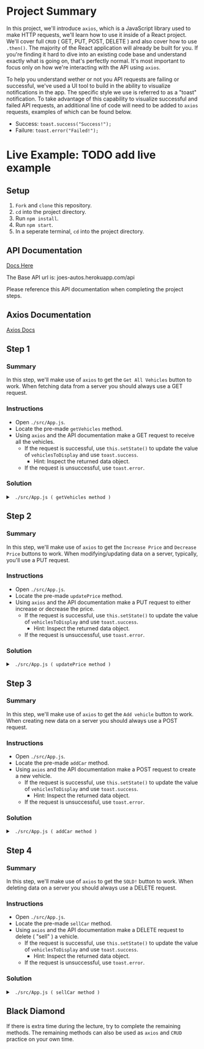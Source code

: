 # Project Summary

In this project, we'll introduce `axios`, which is a JavaScript library used to
make HTTP requests, we'll learn how to use it inside of a React project. We'll
cover full `CRUD` ( GET, PUT, POST, DELETE ) and also cover how to use
`.then()`. The majority of the React application will already be built for you.
If you're finding it hard to dive into an existing code base and understand
exactly what is going on, that's perfectly normal. It's most important to focus
only on how we're interacting with the API using `axios`.

To help you understand wether or not you API requests are failing or successful,
we've used a UI tool to build in the ability to visualize notifications in the
app. The specific style we use is referred to as a "toast" notification. To take
advantage of this capability to visualize successful and failed API requests, an
additional line of code will need to be added to `axios` requests, examples of
which can be found below.

- Success: `toast.success("Success!");`
- Failure: `toast.error("Failed!");`

# Live Example: TODO add live example

## Setup

1.  `Fork` and `clone` this repository.
2.  `cd` into the project directory.
3.  Run `npm install`.
4.  Run `npm start`.
5.  In a seperate terminal, `cd` into the project directory.

## API Documentation

[Docs Here](https://app.swaggerhub.com/apis-docs/DevMountain/Joes-Auto/1.0.0)

The Base API url is: joes-autos.herokuapp.com/api

Please reference this API documentation when completing the project steps.

## Axios Documentation

[Axios Docs](https://github.com/axios/axios)

## Step 1

### Summary

In this step, we'll make use of `axios` to get the `Get All Vehicles` button to
work. When fetching data from a server you should always use a GET request.

### Instructions

- Open `./src/App.js`.
- Locate the pre-made `getVehicles` method.
- Using `axios` and the API documentation make a GET request to receive all the
  vehicles.
  - If the request is successful, use `this.setState()` to update the value of
    `vehiclesToDisplay` and use `toast.success`.
    - Hint: Inspect the returned data object.
  - If the request is unsuccessful, use `toast.error`.

### Solution

<details>

<summary> <code> ./src/App.js ( getVehicles method ) </code> </summary>

```js
getVehicles() {
  axios
    .get('https://joes-autos.herokuapp.com/api/vehicles')
    .then(response => {
      toast.success('Successfully got vehicles');
      this.setState({ vehiclesToDisplay: response.data })
    })
    .catch(() => toast.error('Failed to fetch vehicles'))
}
```

</details>

## Step 2

### Summary

In this step, we'll make use of `axios` to get the `Increase Price` and
`Decrease Price` buttons to work. When modifying/updating data on a server,
typically, you'll use a PUT request.

### Instructions

- Open `./src/App.js`.
- Locate the pre-made `updatePrice` method.
- Using `axios` and the API documentation make a PUT request to either increase
  or decrease the price.
  - If the request is successful, use `this.setState()` to update the value of
    `vehiclesToDisplay` and use `toast.success`.
    - Hint: Inspect the returned data object.
  - If the request is unsuccessful, use `toast.error`.

### Solution

<details>

<summary> <code> ./src/App.js ( updatePrice method ) </code> </summary>

```js
updatePrice( priceChange, id ) {
  axios
    .put(`https://joes-autos.herokuapp.com/api/vehicles/${id}/${priceChange}`)
    .then(response => {
      toast.success('Successfully updated price');
      this.setState({ vehiclesToDisplay: response.data.vehicles });
    })
    .catch(() => toast.error('Failed to update price'));
}
```

</details>

## Step 3

### Summary

In this step, we'll make use of `axios` to get the `Add vehicle` button to work.
When creating new data on a server you should always use a POST request.

### Instructions

- Open `./src/App.js`.
- Locate the pre-made `addCar` method.
- Using `axios` and the API documentation make a POST request to create a new
  vehicle.
  - If the request is successful, use `this.setState()` to update the value of
    `vehiclesToDisplay` and use `toast.success`.
    - Hint: Inspect the returned data object.
  - If the request is unsuccessful, use `toast.error`.

### Solution

<details>

<summary> <code> ./src/App.js ( addCar method ) </code> </summary>

```js
addCar() {
  let newCar = {
    make: this.make.value,
    model: this.model.value,
    color: this.color.value,
    year: this.year.value,
    price: this.price.value
  };

  axios
    .post('https://joes-autos.herokuapp.com/api/vehicles', newCar)
    .then(results => {
      toast.success('Successfully added vehicle.');
      this.setState({ vehiclesToDisplay: results.data.vehicles });
    })
    .catch(() => toast.error('Failed to add new vehicle.'));
}
```

</details>

## Step 4

### Summary

In this step, we'll make use of `axios` to get the `SOLD!` button to work. When
deleting data on a server you should always use a DELETE request.

### Instructions

- Open `./src/App.js`.
- Locate the pre-made `sellCar` method.
- Using `axios` and the API documentation make a DELETE request to delete (
  "sell" ) a vehicle.
  - If the request is successful, use `this.setState()` to update the value of
    `vehiclesToDisplay` and use `toast.success`.
    - Hint: Inspect the returned data object.
  - If the request is unsuccessful, use `toast.error`.

### Solution

<details>

<summary> <code> ./src/App.js ( sellCar method ) </code> </summary>

```js
sellCar( id ) {
  axios
    .delete(`https://joes-autos.herokuapp.com/api/vehicles/${id}`)
    .then(results => {
      toast.success('Successfully sold car.');
      this.setState({ vehiclesToDisplay: results.data.vehicles });
    })
    .catch(() => toast.error('Failed at selling car.'));
}
```

</details>

## Black Diamond

If there is extra time during the lecture, try to complete the remaining
methods. The remaining methods can also be used as `axios` and `CRUD` practice
on your own time.
